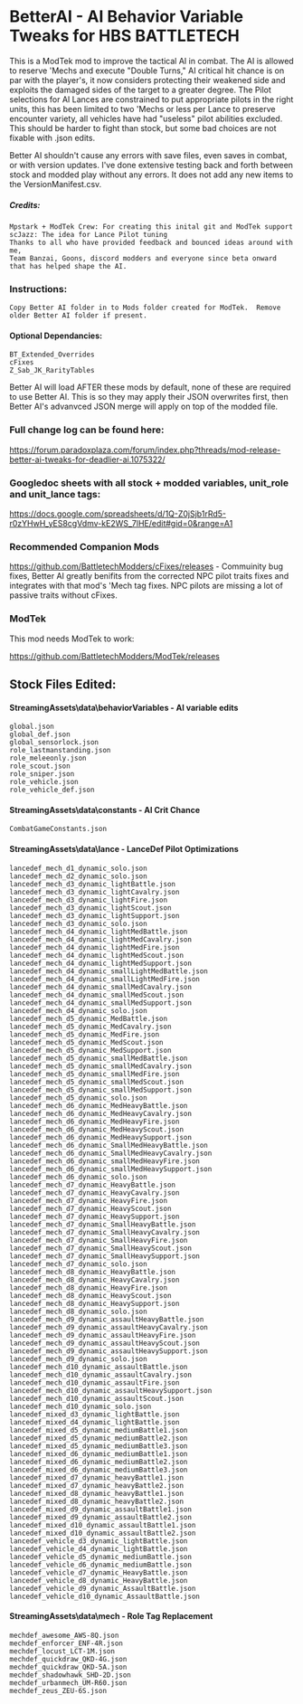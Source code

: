 # BetterAI - AI Behavior Variable Tweaks for HBS BATTLETECH
This is a ModTek mod to improve the tactical AI in combat.  The AI is allowed to reserve 'Mechs and execute "Double Turns," AI critical hit chance is on par with the player's, it now considers protecting their weakened side and exploits the damaged sides of the target to a greater degree.  The Pilot selections for AI Lances are constrained to put appropriate pilots in the right units, this has been limited to two 'Mechs or less per Lance to preserve encounter variety, all vehicles have had "useless" pilot abilities excluded.  This should be harder to fight than stock, but some bad choices are not fixable with .json edits.  

Better AI shouldn't cause any errors with save files, even saves in combat, or with version updates.  I've done extensive testing back and forth between stock and modded play without any errors.  It does not add any new items to the VersionManifest.csv.

##### Credits:
    Mpstark + ModTek Crew: For creating this inital git and ModTek support
    scJazz: The idea for Lance Pilot tuning
    Thanks to all who have provided feedback and bounced ideas around with me, 
    Team Banzai, Goons, discord modders and everyone since beta onward that has helped shape the AI.

### Instructions:

    Copy Better AI folder in to Mods folder created for ModTek.  Remove older Better AI folder if present.
    
#### Optional Dependancies:
    BT_Extended_Overrides
    cFixes
    Z_Sab_JK_RarityTables
Better AI will load AFTER these mods by default, none of these are required to use Better AI.  This is so they may apply their JSON overwrites first, then Better AI's advanvced JSON merge will apply on top of the modded file.

### Full change log can be found here:

https://forum.paradoxplaza.com/forum/index.php?threads/mod-release-better-ai-tweaks-for-deadlier-ai.1075322/

### Googledoc sheets with all stock + modded variables, unit_role and unit_lance tags:

https://docs.google.com/spreadsheets/d/1Q-Z0jSjb1rRd5-r0zYHwH_yES8cgVdmv-kE2WS_7lHE/edit#gid=0&range=A1

### Recommended Companion Mods

https://github.com/BattletechModders/cFixes/releases - Commuinity bug fixes, Better AI greatly benifits from the corrected NPC pilot traits fixes and integrates with that mod's 'Mech tag fixes.  NPC pilots are missing a lot of passive traits without cFixes.

### ModTek
This mod needs ModTek to work:

https://github.com/BattletechModders/ModTek/releases

## Stock Files Edited:
#### StreamingAssets\data\behaviorVariables - AI variable edits
    global.json
    global_def.json
    global_sensorlock.json
    role_lastmanstanding.json
    role_meleeonly.json
    role_scout.json
    role_sniper.json
    role_vehicle.json
    role_vehicle_def.json

#### StreamingAssets\data\constants - AI Crit Chance
    CombatGameConstants.json

#### StreamingAssets\data\lance - LanceDef Pilot Optimizations
    lancedef_mech_d1_dynamic_solo.json
    lancedef_mech_d2_dynamic_solo.json
    lancedef_mech_d3_dynamic_lightBattle.json
    lancedef_mech_d3_dynamic_lightCavalry.json
    lancedef_mech_d3_dynamic_lightFire.json
    lancedef_mech_d3_dynamic_lightScout.json
    lancedef_mech_d3_dynamic_lightSupport.json
    lancedef_mech_d3_dynamic_solo.json
    lancedef_mech_d4_dynamic_lightMedBattle.json
    lancedef_mech_d4_dynamic_lightMedCavalry.json
    lancedef_mech_d4_dynamic_lightMedFire.json
    lancedef_mech_d4_dynamic_lightMedScout.json
    lancedef_mech_d4_dynamic_lightMedSupport.json
    lancedef_mech_d4_dynamic_smallLightMedBattle.json
    lancedef_mech_d4_dynamic_smallLightMedFire.json
    lancedef_mech_d4_dynamic_smallMedCavalry.json
    lancedef_mech_d4_dynamic_smallMedScout.json
    lancedef_mech_d4_dynamic_smallMedSupport.json
    lancedef_mech_d4_dynamic_solo.json
    lancedef_mech_d5_dynamic_MedBattle.json
    lancedef_mech_d5_dynamic_MedCavalry.json
    lancedef_mech_d5_dynamic_MedFire.json
    lancedef_mech_d5_dynamic_MedScout.json
    lancedef_mech_d5_dynamic_MedSupport.json
    lancedef_mech_d5_dynamic_smallMedBattle.json
    lancedef_mech_d5_dynamic_smallMedCavalry.json
    lancedef_mech_d5_dynamic_smallMedFire.json
    lancedef_mech_d5_dynamic_smallMedScout.json
    lancedef_mech_d5_dynamic_smallMedSupport.json
    lancedef_mech_d5_dynamic_solo.json
    lancedef_mech_d6_dynamic_MedHeavyBattle.json
    lancedef_mech_d6_dynamic_MedHeavyCavalry.json
    lancedef_mech_d6_dynamic_MedHeavyFire.json
    lancedef_mech_d6_dynamic_MedHeavyScout.json
    lancedef_mech_d6_dynamic_MedHeavySupport.json
    lancedef_mech_d6_dynamic_SmallMedHeavyBattle.json
    lancedef_mech_d6_dynamic_SmallMedHeavyCavalry.json
    lancedef_mech_d6_dynamic_smallMedHeavyFire.json
    lancedef_mech_d6_dynamic_smallMedHeavySupport.json
    lancedef_mech_d6_dynamic_solo.json
    lancedef_mech_d7_dynamic_HeavyBattle.json
    lancedef_mech_d7_dynamic_HeavyCavalry.json
    lancedef_mech_d7_dynamic_HeavyFire.json
    lancedef_mech_d7_dynamic_HeavyScout.json
    lancedef_mech_d7_dynamic_HeavySupport.json
    lancedef_mech_d7_dynamic_SmallHeavyBattle.json
    lancedef_mech_d7_dynamic_SmallHeavyCavalry.json
    lancedef_mech_d7_dynamic_SmallHeavyFire.json
    lancedef_mech_d7_dynamic_SmallHeavyScout.json
    lancedef_mech_d7_dynamic_SmallHeavySupport.json
    lancedef_mech_d7_dynamic_solo.json
    lancedef_mech_d8_dynamic_HeavyBattle.json
    lancedef_mech_d8_dynamic_HeavyCavalry.json
    lancedef_mech_d8_dynamic_HeavyFire.json
    lancedef_mech_d8_dynamic_HeavyScout.json
    lancedef_mech_d8_dynamic_HeavySupport.json
    lancedef_mech_d8_dynamic_solo.json
    lancedef_mech_d9_dynamic_assaultHeavyBattle.json
    lancedef_mech_d9_dynamic_assaultHeavyCavalry.json
    lancedef_mech_d9_dynamic_assaultHeavyFire.json
    lancedef_mech_d9_dynamic_assaultHeavyScout.json
    lancedef_mech_d9_dynamic_assaultHeavySupport.json
    lancedef_mech_d9_dynamic_solo.json
    lancedef_mech_d10_dynamic_assaultBattle.json
    lancedef_mech_d10_dynamic_assaultCavalry.json
    lancedef_mech_d10_dynamic_assaultFire.json
    lancedef_mech_d10_dynamic_assaultHeavySupport.json
    lancedef_mech_d10_dynamic_assaultScout.json
    lancedef_mech_d10_dynamic_solo.json
    lancedef_mixed_d3_dynamic_lightBattle.json
    lancedef_mixed_d4_dynamic_lightBattle.json
    lancedef_mixed_d5_dynamic_mediumBattle1.json
    lancedef_mixed_d5_dynamic_mediumBattle2.json
    lancedef_mixed_d5_dynamic_mediumBattle3.json
    lancedef_mixed_d6_dynamic_mediumBattle1.json
    lancedef_mixed_d6_dynamic_mediumBattle2.json
    lancedef_mixed_d6_dynamic_mediumBattle3.json
    lancedef_mixed_d7_dynamic_heavyBattle1.json
    lancedef_mixed_d7_dynamic_heavyBattle2.json
    lancedef_mixed_d8_dynamic_heavyBattle1.json
    lancedef_mixed_d8_dynamic_heavyBattle2.json
    lancedef_mixed_d9_dynamic_assaultBattle1.json
    lancedef_mixed_d9_dynamic_assaultBattle2.json
    lancedef_mixed_d10_dynamic_assaultBattle1.json
    lancedef_mixed_d10_dynamic_assaultBattle2.json
    lancedef_vehicle_d3_dynamic_lightBattle.json
    lancedef_vehicle_d4_dynamic_lightBattle.json
    lancedef_vehicle_d5_dynamic_mediumBattle.json
    lancedef_vehicle_d6_dynamic_mediumBattle.json
    lancedef_vehicle_d7_dynamic_HeavyBattle.json
    lancedef_vehicle_d8_dynamic_HeavyBattle.json
    lancedef_vehicle_d9_dynamic_AssaultBattle.json
    lancedef_vehicle_d10_dynamic_AssaultBattle.json

#### StreamingAssets\data\mech - Role Tag Replacement
    mechdef_awesome_AWS-8Q.json
    mechdef_enforcer_ENF-4R.json
    mechdef_locust_LCT-1M.json
    mechdef_quickdraw_QKD-4G.json
    mechdef_quickdraw_QKD-5A.json
    mechdef_shadowhawk_SHD-2D.json
    mechdef_urbanmech_UM-R60.json
    mechdef_zeus_ZEU-6S.json
